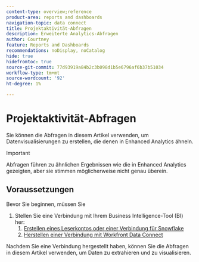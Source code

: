 ```yaml
---
content-type: overview;reference
product-area: reports and dashboards
navigation-topic: data connect
title: Projektaktivität-Abfragen
description: Erweiterte Analytics-Abfragen
author: Courtney
feature: Reports and Dashboards
recommendations: noDisplay, noCatalog
hide: true
hidefromtoc: true
source-git-commit: 77d93919a84b2c3b098d1b5e6796af6b37b51034
workflow-type: tm+mt
source-wordcount: '92'
ht-degree: 1%

---
```



# Projektaktivität-Abfragen

Sie können die Abfragen in diesem Artikel verwenden, um Datenvisualisierungen zu erstellen, die denen in Enhanced Analytics ähneln.

>[!IMPORTANT]
>
>Abfragen führen zu ähnlichen Ergebnissen wie die in Enhanced Analytics gezeigten, aber sie stimmen möglicherweise nicht genau überein.


## Voraussetzungen

Bevor Sie beginnen, müssen Sie

1. Stellen Sie eine Verbindung mit Ihrem Business Intelligence-Tool (BI) her:
   1. [Erstellen eines Leserkontos oder einer Verbindung für Snowflake](/help/quicksilver/reports-and-dashboards/data-lake/create-a-reader-account.md)
   1. [Herstellen einer Verbindung mit Workfront Data Connect](/help/quicksilver/reports-and-dashboards/data-lake/share-data-externally.md)

Nachdem Sie eine Verbindung hergestellt haben, können Sie die Abfragen in diesem Artikel verwenden, um Daten zu extrahieren und zu visualisieren.
